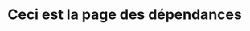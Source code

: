# Ceci est la page des dépendances

<!-- Newly generated -->


<!-- Updated at 2025-09-09T09:26:48.386Z -->


<!-- Updated at 2025-09-09T12:58:56.047Z -->
